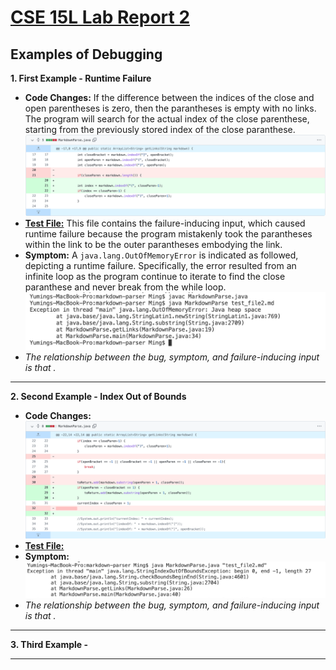 # [CSE 15L Lab Report 2](https://yuming73.github.io/cse15l-lab-reports/lab-report-2-week-4.html)  
## Examples of Debugging      

**1. First Example - Runtime Failure**    
* **Code Changes:** If the difference between the indices of the close and open parentheses is zero, then the parantheses is empty with no links. The program will search for the actual index of the close parenthese, starting from the previously stored index of the close paranthese.
![code change diff 1](lab3_screenshot2.png)   
* **[Test File:](https://github.com/yuming73/markdown-parser/commit/c8a4acc428375c279d1824fb3340ee390fa525dd)** This file contains the failure-inducing input, which caused runtime failure because the program mistakenly took the parantheses within the link to be the outer parantheses embodying the link. 
* **Symptom:** A `java.lang.OutOfMemoryError` is indicated as followed, depicting a runtime failure. Specifically, the error resulted from an infinite loop as the program continue to iterate to find the close paranthese and never break from the while loop. 
![runtime failure](lab3_screenshot1.png)
* *The relationship between the bug, symptom, and failure-inducing input is that .*

---

**2. Second Example - Index Out of Bounds**    
* **Code Changes:**   
![code change diff 2](lab3_screenshot3.png)       
* **[Test File:](https://github.com/AliceFeather/markdown-parser/commit/f1c06b8bcd78118fa2b44f3aef853795e8be72a0)**    
* **Symptom:**    
![index out of bounds](lab3_screenshot4.png)    
* *The relationship between the bug, symptom, and failure-inducing input is that .*

---   

**3. Third Example -**    

---   
